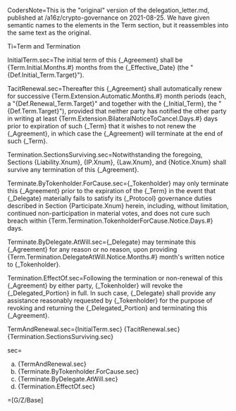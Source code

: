 CodersNote=This is the "original" version of the delegation_letter.md, published at /a16z/crypto-governance on 2021-08-25.  We have given semantic names to the elements in the Term section, but it reassembles into the same text as the original.

Ti=Term and Termination

InitialTerm.sec=The initial term of this {_Agreement} shall be {Term.Initial.Months.#} months from the {_Effective_Date} (the "{Def.Initial_Term.Target}").

TacitRenewal.sec=Thereafter this {_Agreement} shall automatically renew for successive {Term.Extension.Automatic.Months.#} month periods (each, a "{Def.Renewal_Term.Target}" and together with the {_Initial_Term}, the "{Def.Term.Target}"), provided that neither party has notified the other party in writing at least {Term.Extension.BilateralNoticeToCancel.Days.#} days prior to expiration of such {_Term} that it wishes to not renew the {_Agreement}, in which case the {_Agreement} will terminate at the end of such {_Term}. 

Termination.SectionsSurviving.sec=Notwithstanding the foregoing, Sections {Liability.Xnum}, {IP.Xnum}, {Law.Xnum}, and {Notice.Xnum} shall survive any termination of this {_Agreement}.

Terminate.ByTokenholder.ForCause.sec={_Tokenholder} may only terminate this {_Agreement} prior to the expiration of the {_Term} in the event that {_Delegate} materially fails to satisfy its {_Protocol} governance duties described in Section {Participate.Xnum} herein, including, without limitation, continued non-participation in material votes, and does not cure such breach within {Term.Termination.TokenholderForCause.Notice.Days.#} days.

Terminate.ByDelegate.AtWill.sec={_Delegate} may terminate this {_Agreement} for any reason or no reason, upon providing {Term.Termination.DelegateAtWill.Notice.Months.#} month's written notice to {_Tokenholder}.

Termination.EffectOf.sec=Following the termination or non-renewal of this {_Agreement} by either party, {_Tokenholder} will revoke the {_Delegated_Portion} in full. In such case, {_Delegate} shall provide any assistance reasonably requested by {_Tokenholder} for the purpose of revoking and returning the {_Delegated_Portion} and terminating this {_Agreement}.

TermAndRenewal.sec={InitialTerm.sec} {TacitRenewal.sec} {Termination.SectionsSurviving.sec}

sec=<ol type="a"><li>{TermAndRenewal.sec}</li><li>{Terminate.ByTokenholder.ForCause.sec}</li><li>{Terminate.ByDelegate.AtWill.sec}</li><li>{Termination.EffectOf.sec}</li></ol>

=[G/Z/Base]
